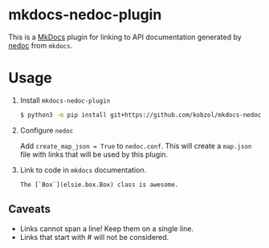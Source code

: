 # mkdocs-nedoc-plugin
This is a [MkDocs](https://www.mkdocs.org/) plugin for linking to API documentation generated by
[nedoc](https://github.com/spirali/nedoc) from `mkdocs`.

# Usage
1) Install `mkdocs-nedoc-plugin`
    ```bash
    $ python3 -m pip install git+https://github.com/kobzol/mkdocs-nedoc-plugin
    ```

2) Configure `nedoc`

    Add `create_map_json = True` to `nedoc.conf`. This will create a `map.json` file with links that
    will be used by this plugin.

3) Link to code in `mkdocs` documentation.
    ```
    The [`Box`](elsie.box.Box) class is awesome.
    ```

## Caveats
- Links cannot span a line! Keep them on a single line.
- Links that start with # will not be considered.
